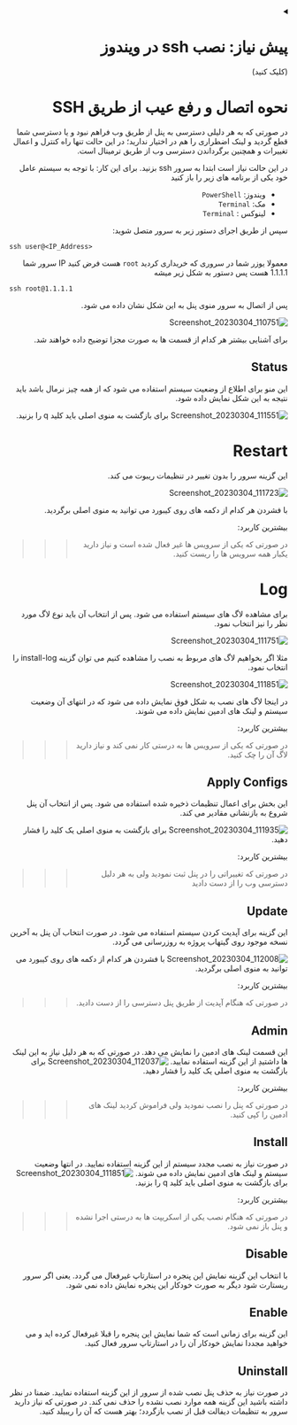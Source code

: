 <div dir="rtl">

<details markdown="1"> <summary><h1> پیش نیاز: نصب ssh در ویندوز</h1> (کلیک کنید)</summary>

* اگر کلاینت شما ویندوز است؛ می توانید از پاورشل استفاده نمایید. ابتدا اگر تا کنون ماژول OpenSSH را نصب ننموده اید؛ پاورشل را با **دسترسی ادمین** باز کنید یعنی روی PowerShell راست کلیک کنید و Run as Administrator را بزنید. 
![image](https://user-images.githubusercontent.com/114227601/222904592-cd26b3bf-a014-4253-9488-ee9717f006fe.png)

سپس این دستور را اجرا کنید:


<div dir="ltr">

`Add-WindowsCapability -Online -Name OpenSSH.Client`
</div>
پس از آن چنین چیزی را باید مشاهده کنید:

![image](https://user-images.githubusercontent.com/114227601/222904870-e709f69e-1a8d-4a6d-ad6a-3d7bdcd917c3.png)

تبریک نصب ssh به پایان رسید
</details>


# نحوه اتصال و رفع عیب از طریق SSH


در صورتی که به هر دلیلی دسترسی به پنل از طریق وب فراهم نبود و یا دسترسی شما قطع گردید و لینک اضطراری را هم در اختیار ندارید؛ در این حالت تنها راه کنترل و اعمال تغییرات و همچنین برگرداندن دسترسی وب از طریق ترمینال است.


در این حالت نیاز است ابتدا به سرور ssh بزنید.
برای این کار:
با توجه به سیستم عامل خود یکی از برنامه های زیر را باز کنید
- ویندوز: `PowerShell`
- مک: `Terminal`
- لینوکس : `Terminal` 

سپس از طریق اجرای دستور زیر به سرور متصل شوید:

<div dir="ltr">

```
ssh user@<IP_Address>
```
</div>

معمولا یوزر شما در سروری که خریداری کردید `root` هست فرض کنید IP سرور شما 1.1.1.1 هست پس دستور به شکل زیر میشه 
<div dir="ltr">

```
ssh root@1.1.1.1
```
</div>

پس از اتصال به سرور منوی پنل به این شکل نشان داده می شود.

![Screenshot_20230304_110751](https://user-images.githubusercontent.com/125398461/222883465-3927df36-02f2-4a0b-a6f0-c3f71c7f14de.png)

برای آشنایی بیشتر هر کدام از قسمت ها به صورت مجزا توضیح داده خواهند شد.


## Status
این منو برای اطلاع از وضعیت سیستم استفاده می شود که از همه چیز نرمال باشد باید نتیجه به این شکل نمایش داده شود.

![Screenshot_20230304_111551](https://user-images.githubusercontent.com/125398461/222884460-e8f2a7fd-5b24-4c2f-93a4-c4b184f2df78.png)
برای بازگشت به منوی اصلی باید کلید q را بزنید.

# Restart
این گزینه سرور را بدون تغییر در تنظیمات ریبوت می کند.

![Screenshot_20230304_111723](https://user-images.githubusercontent.com/125398461/222884596-1b8cc61e-619b-4729-b6dd-acd4deb57195.png)

با فشردن هر کدام از دکمه های روی کیبورد می توانید به منوی اصلی برگردید.

بیشترین کاربرد:
> > > در صورتی که یکی از سرویس ها غیر فعال شده است و نیاز دارید یکبار همه سرویس ها را ریست کنید.

# Log
برای مشاهده لاگ های سیستم استفاده می شود. پس از انتخاب آن باید نوع لاگ مورد نظر را نیز انتخاب نمود.

![Screenshot_20230304_111751](https://user-images.githubusercontent.com/125398461/222884675-918601fc-223a-4786-9a45-7287fbb526a6.png)

مثلا اگر بخواهیم لاگ های مربوط به نصب را مشاهده کنیم می توان گزینه install-log را انتخاب نمود.

![Screenshot_20230304_111851](https://user-images.githubusercontent.com/125398461/222884949-50a22e73-3b77-4962-8042-498104dbcf78.png)

در اینجا لاگ های نصب به شکل فوق نمایش داده می شود که در انتهای آن وضعیت سیستم و لینک های ادمین نمایش داده می شوند.


بیشترین کاربرد:
> > > در صورتی که یکی از سرویس ها به درستی کار نمی کند و نیاز دارید لاگ آن را چک کنید.


## Apply Configs
این بخش برای اعمال تنظیمات ذخیره شده استفاده می شود. پس از انتخاب آن پنل شروع به بازنشانی مقادیر می کند.

![Screenshot_20230304_111935](https://user-images.githubusercontent.com/125398461/222897786-8173ae47-bcf5-43e7-999c-c0598383b6dc.png)
برای بازگشت به منوی اصلی یک کلید را فشار دهید.


بیشترین کاربرد:
> > > در صورتی که تغییراتی را در پنل ثبت نمودید ولی به هر دلیل دسترسی وب را از دست دادید


## Update
این گزینه برای آپدیت کردن سیستم استفاده می شود. در صورت انتخاب آن پنل به آخرین نسخه موجود روی گیتهاب پروژه به روزرسانی می گردد.

![Screenshot_20230304_112008](https://user-images.githubusercontent.com/125398461/222898474-0d72f442-f19a-40a9-9f35-fcad96807fc4.png)
با فشردن هر کدام از دکمه های روی کیبورد می توانید به منوی اصلی برگردید.


بیشترین کاربرد:
> > > در صورتی که هنگام آپدیت از طریق پنل دسترسی را از دست دادید.


## Admin
این قسمت لینک های ادمین را نمایش می دهد. در صورتی که به هر دلیل نیاز به این لینک ها داشتیدِ از این گزینه استفاده نمایید.
![Screenshot_20230304_112037](https://user-images.githubusercontent.com/125398461/222898931-e5cf9dfb-e0f0-4d61-8541-f5db6888c682.png)
برای بازگشت به منوی اصلی یک کلید را فشار دهید.


بیشترین کاربرد:
> > > در صورتی که پنل را نصب نمودید ولی فراموش کردید لینک های ادمین را کپی کنید.


## Install
در صورت نیاز به نصب مجدد سیستم از این گزینه استفاده نمایید. در انتها وضعیت سیستم و لینک های ادمین نمایش داده می شوند.
![Screenshot_20230304_111851](https://user-images.githubusercontent.com/125398461/222899750-3392fdde-95b0-4101-9e94-365c3c5c1eb7.png)
برای بازگشت به منوی اصلی باید کلید q را بزنید.


بیشترین کاربرد:
> > > در صورتی که هنگام نصب یکی از اسکریپت ها به درستی اجرا نشده و پنل باز نمی شود.


## Disable
با انتخاب این گزینه نمایش این پنجره در استارتاپ غیرفعال می گردد. یعنی اگر سرور ریستارت شود دیگر به صورت خودکار این پنجره نمایش داده نمی شود.

## Enable
این گزینه برای زمانی است که شما نمایش این پنجره را قبلا غیرفعال کرده اید و می خواهید مجددا نمایش خودکار آن را در استارتاپ سرور فعال کنید.

## Uninstall
در صورت نیاز به حذف پنل نصب شده از سرور از این گزینه استفاده نمایید. ضمنا در نظر داشته باشید این گزینه همه موارد نصب نشده را حذف نمی کند. در صورتی که نیاز دارید سرور به تنظیمات دیفالت قبل از نصب بازگردد؛ بهتر هست که آن را ریبیلد کنید.
